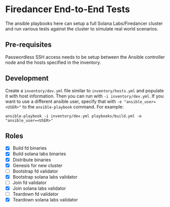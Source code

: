 # Firedancer End-to-End Tests

The ansible playbooks here can setup a full Solana Labs/Firedancer cluster and run
various tests against the cluster to simulate real world scenarios.

## Pre-requisites

Passwordless SSH access needs to be setup between the Ansible controller node
and the hosts specified in the inventory.

## Development

Create a `inventory/dev.yml` file similar to `inventory/hosts.yml` and populate
it with host information.  Then you can run with `-i inventory/dev.yml`.  If
you want to use a different ansible user, specify that with `-e "ansible_user=<USER>"` to the
`ansible-playbook` command. For example:

```
ansible-playbook -i inventory/dev.yml playbooks/build.yml -e "ansible_user=<USER>"
```

## Roles

- [x] Build fd binaries
- [x] Build solana labs binaries
- [x] Distribute binaries
- [x] Genesis for new cluster
- [ ] Bootstrap fd validator
- [x] Bootstrap solana labs validator
- [ ] Join fd validator
- [x] Join solana labs validator
- [ ] Teardown fd validator
- [x] Teardown solana labs validator
